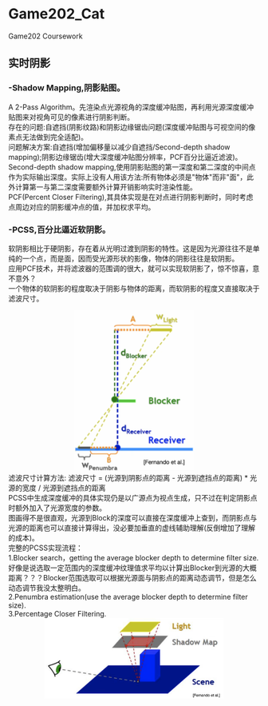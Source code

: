 # Game202_Cat
Game202 Coursework

## 实时阴影
    
### -Shadow Mapping,阴影贴图。
A 2-Pass Algorithm。先渲染点光源视角的深度缓冲贴图，再利用光源深度缓冲贴图来对视角可见的像素进行阴影判断。<br>
存在的问题:自遮挡(阴影纹路)和阴影边缘锯齿问题(深度缓冲贴图与可视空间的像素点无法做到完全适配)。<br>
问题解决方案:自遮挡(增加偏移量以减少自遮挡/Second-depth shadow mapping);阴影边缘锯齿(增大深度缓冲贴图分辨率，PCF百分比逼近滤波)。<br>
Second-depth shadow mapping,使用阴影贴图的第一深度和第二深度的中间点作为实际输出深度。实际上没有人用该方法:所有物体必须是"物体"而非"面"，此外计算第一与第二深度需要额外计算开销影响实时渲染性能。<br>
PCF(Percent Closer Filtering),其具体实现是在对点进行阴影判断时，同时考虑点周边对应的阴影缓冲点的值，并加权求平均。<br>
### -PCSS,百分比逼近软阴影。
软阴影相比于硬阴影，存在着从光明过渡到阴影的特性。这是因为光源往往不是单纯的一个点，而是面，因而受光源形状的影像，物体的阴影往往是软阴影。<br>
应用PCF技术，并将滤波器的范围调的很大，就可以实现软阴影了，惊不惊喜，意不意外？<br>
一个物体的软阴影的程度取决于阴影与物体的距离，而软阴影的程度又直接取决于滤波尺寸。<br>
<div align = center>
<img src="https://github.com/CsbDontLikeCode/Game202_Cat/blob/main/homework0/images/PCSS.png" width="240">
</div>
滤波尺寸计算方法: 滤波尺寸 = (光源到阴影点的距离 - 光源到遮挡点的距离) * 光源的宽度 / 光源到遮挡点的距离<br>
PCSS中生成深度缓冲的具体实现仍是以广源点为视点生成，只不过在判定阴影点时额外加入了光源宽度的参数。<br>
图画得不是很直观，光源到Block的深度可以直接在深度缓冲上查到，而阴影点与光源的距离也可以直接计算得出，没必要加垂直的虚线辅助理解(反倒增加了理解的成本)。<br>
完整的PCSS实现流程：<br>
1.Blocker search，getting the average blocker depth to determine filter size.好像是说选取一定范围内的深度缓冲纹理值求平均以计算出Blocker到光源的大概距离？？？Blocker范围选取可以根据光源面与阴影点的距离动态调节，但是怎么动态调节我没太整明白。<br>
2.Penumbra estimation(use the average blocker depth to determine filter size).<br>
3.Percentage Closer Filtering.<br>
<div align = center>
<img src="https://github.com/CsbDontLikeCode/Game202_Cat/blob/main/homework0/images/BlockerChosenRange.png" width="360">
</div>